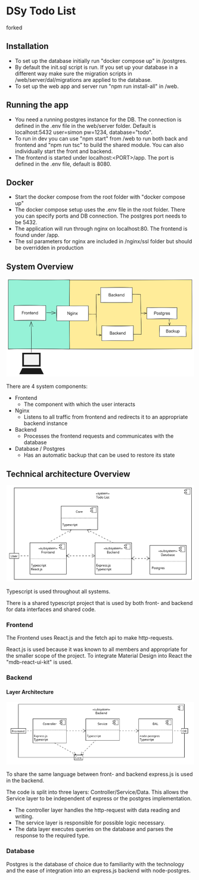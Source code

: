# DSy Todo List

forked

## Installation
- To set up the database initially run "docker compose up" in /postgres.
- By default the init.sql script is run. If you set up your database in a different way make sure the migration scripts in /web/server/dal/migrations are applied to the database.
- To set up the web app and server run "npm run install-all" in /web.

## Running the app
- You need a running postgres instance for the DB. The connection is defined in the .env file in the web/server folder. Default is localhost:5432 user=simon pw=1234, database="todo".
- To run in dev you can use "npm start" from /web to run both back and frontend and "npm run tsc" to build the shared module. You can also individually start the front and backend.
- The frontend is started under localhost:\<PORT>/app. The port is defined in the .env file, default is 8080.

## Docker
- Start the docker compose from the root folder with "docker compose up"
- The docker compose setup uses the .env file in the root folder. There you can specify ports and DB connection. The postgres port needs to be 5432.
- The application will run through nginx on localhost:80. The frontend is found under /app.
- The ssl parameters for nginx are included in /nginx/ssl folder but should be overridden in production

## System Overview
![System Architecture](/resources/images/architecture_pretty.png)

There are 4 system components:
- Frontend
    - The component with which the user interacts
- Nginx
    - Listens to all traffic from frontend and redirects it to an appropriate backend instance
- Backend
    - Processes the frontend requests and communicates with the database
- Database / Postgres
    - Has an automatic backup that can be used to restore its state

## Technical architecture Overview
![Architecture](/resources/images/level_1.png)

Typescript is used throughout all systems.

There is a shared typescript project that is used by both front- and backend for data interfaces and shared code.

### Frontend
The Frontend uses React.js and the fetch api to make http-requests.

React.js is used because it was known to all members and appropriate for the smaller scope of the project. To integrate Material Design into React the "mdb-react-ui-kit" is used.

### Backend 

#### Layer Architecture
![Backend layers](/resources/images/L2_backend.png)

To share the same language between front- and backend express.js is used in the backend.

The code is split into three layers: Controller/Service/Data.
This allows the Service layer to be independent of express or the postgres implementation. 

- The controller layer handles the http-request with data reading and writing.
- The service layer is responsible for possible logic necessary.
- The data layer executes queries on the database and parses the response to the required type.

### Database
Postgres is the database of choice due to familiarity with the technology and the ease of integration into an express.js backend with node-postgres.
